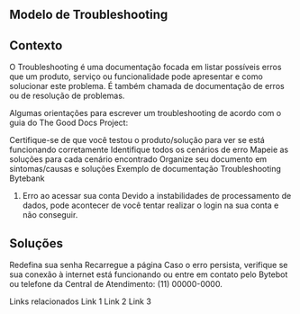 ## Modelo de Troubleshooting

## Contexto
O Troubleshooting é uma documentação focada em listar possíveis erros que um produto, serviço ou funcionalidade pode apresentar e como solucionar este problema. É também chamada de documentação de erros ou de resolução de problemas.

Algumas orientações para escrever um troubleshooting de acordo com o guia do The Good Docs Project:

Certifique-se de que você testou o produto/solução para ver se está funcionando corretamente
Identifique todos os cenários de erro
Mapeie as soluções para cada cenário encontrado
Organize seu documento em sintomas/causas e soluções
Exemplo de documentação
Troubleshooting Bytebank
1. Erro ao acessar sua conta
Devido a instabilidades de processamento de dados, pode acontecer de você tentar realizar o login na sua conta e não conseguir.

## Soluções
Redefina sua senha
Recarregue a página
Caso o erro persista, verifique se sua conexão à internet está funcionando ou entre em contato pelo Bytebot ou telefone da Central de Atendimento: (11) 00000-0000.

Links relacionados
Link 1
Link 2
Link 3
